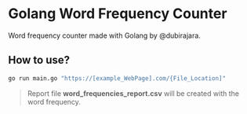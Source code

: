 # Golang Word Frequency Counter
Word frequency counter made with Golang by @dubirajara.


## How to use?

```sh
go run main.go "https://[example_WebPage].com/{File_Location]"
```
> Report file **word_frequencies_report.csv** will be created with the word frequency.  
